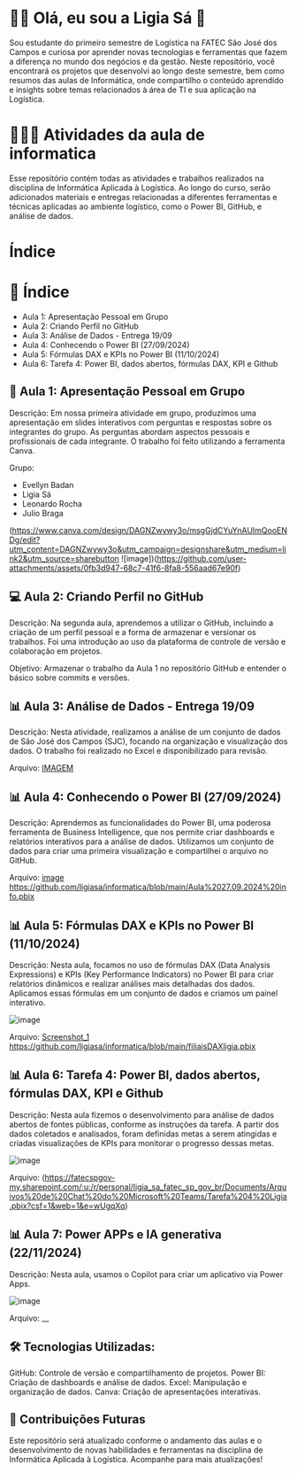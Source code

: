 # 💁‍♀️ Olá, eu sou a Ligia Sá 👋
Sou estudante do primeiro semestre de Logística na FATEC São José dos Campos e curiosa por aprender novas tecnologias e ferramentas que fazem a diferença no mundo dos negócios e da gestão. Neste repositório, você encontrará os projetos que desenvolvi ao longo deste semestre, bem como resumos das aulas de Informática, onde compartilho o conteúdo aprendido e insights sobre temas relacionados à área de TI e sua aplicação na Logística.

# 👨🏼‍💻 Atividades da aula de informatica

Esse repositório contém todas as atividades e trabalhos realizados na disciplina de Informática Aplicada à Logística. Ao longo do curso, serão adicionados materiais e entregas relacionadas a diferentes ferramentas e técnicas aplicadas ao ambiente logístico, como o Power BI, GitHub, e análise de dados.

# Índice

# 📑 Índice

* Aula 1: Apresentação Pessoal em Grupo
* Aula 2: Criando Perfil no GitHub
* Aula 3: Análise de Dados - Entrega 19/09
* Aula 4: Conhecendo o Power BI (27/09/2024)
* Aula 5: Fórmulas DAX e KPIs no Power BI (11/10/2024)
* Aula 6: Tarefa 4: Power BI, dados abertos, fórmulas DAX, KPI e Github

## 🎤 Aula 1: Apresentação Pessoal em Grupo

Descrição:
Em nossa primeira atividade em grupo, produzimos uma apresentação em slides interativos com perguntas e respostas sobre os integrantes do grupo. As perguntas abordam aspectos pessoais e profissionais de cada integrante. O trabalho foi feito utilizando a ferramenta Canva.

Grupo:
* Evellyn Badan
* Ligia Sá
* Leonardo Rocha
* Julio Braga
  
(https://www.canva.com/design/DAGNZwywy3o/msgGjdCYuYnAUImQooENDg/edit?utm_content=DAGNZwywy3o&utm_campaign=designshare&utm_medium=link2&utm_source=sharebutton
![image])(https://github.com/user-attachments/assets/0fb3d947-68c7-41f6-8fa8-556aad67e90f)

## 💻 Aula 2: Criando Perfil no GitHub

Descrição:
Na segunda aula, aprendemos a utilizar o GitHub, incluindo a criação de um perfil pessoal e a forma de armazenar e versionar os trabalhos. Foi uma introdução ao uso da plataforma de controle de versão e colaboração em projetos.

Objetivo:
Armazenar o trabalho da Aula 1 no repositório GitHub e entender o básico sobre commits e versões.

## 📊 Aula 3: Análise de Dados - Entrega 19/09

Descrição:
Nesta atividade, realizamos a análise de um conjunto de dados de São José dos Campos (SJC), focando na organização e visualização dos dados. O trabalho foi realizado no Excel e disponibilizado para revisão.

Arquivo:
[IMAGEM](https://github.com/ligiasa/informatica/blob/main/an%C3%A1lise%20de%20dados%20sjc.xlsx)

## 📊 Aula 4: Conhecendo o Power BI (27/09/2024)

Descrição:
Aprendemos as funcionalidades do Power BI, uma poderosa ferramenta de Business Intelligence, que nos permite criar dashboards e relatórios interativos para a análise de dados. Utilizamos um conjunto de dados para criar uma primeira visualização e compartilhei o arquivo no GitHub.

Arquivo:
[image](https://github.com/user-attachments/assets/574a7030-fef8-4529-a18b-cbca805e344e)
https://github.com/ligiasa/informatica/blob/main/Aula%2027.09.2024%20info.pbix

## 📊 Aula 5: Fórmulas DAX e KPIs no Power BI (11/10/2024)

Descrição:
Nesta aula, focamos no uso de fórmulas DAX (Data Analysis Expressions) e KPIs (Key Performance Indicators) no Power BI para criar relatórios dinâmicos e realizar análises mais detalhadas dos dados. Aplicamos essas fórmulas em um conjunto de dados e criamos um painel interativo.

![image](https://github.com/user-attachments/assets/ebc1f08f-98b3-4e01-a892-d3070fd2cbfd)


Arquivo:
[Screenshot_1](https://github.com/user-attachments/assets/a85861a0-69fd-4394-91a2-ba87d55896b9)
https://github.com/ligiasa/informatica/blob/main/filiaisDAXligia.pbix

## 📊 Aula 6: Tarefa 4: Power BI, dados abertos, fórmulas DAX, KPI e Github

Descrição:
Nesta aula fizemos o desenvolvimento para análise de dados abertos de fontes públicas, conforme as instruções da tarefa. A partir dos dados coletados e analisados, foram definidas metas a serem atingidas e criadas visualizações de KPIs para monitorar o progresso dessas metas.

![image](https://github.com/user-attachments/assets/846deb8d-a66b-42d0-b443-92d6e5aea4be)


Arquivo:
(https://fatecspgov-my.sharepoint.com/:u:/r/personal/ligia_sa_fatec_sp_gov_br/Documents/Arquivos%20de%20Chat%20do%20Microsoft%20Teams/Tarefa%204%20Ligia.pbix?csf=1&web=1&e=wUgqXq)

## 📊 Aula 7: Power APPs e IA generativa (22/11/2024)

Descrição:
Nesta aula, usamos o Copilot para criar um aplicativo via Power Apps.

![image](https://github.com/user-attachments/assets/e1357c6c-97f7-4d28-b454-453bac854cdb)



Arquivo:
__

## 🛠️ Tecnologias Utilizadas:

GitHub: Controle de versão e compartilhamento de projetos.
Power BI: Criação de dashboards e análise de dados.
Excel: Manipulação e organização de dados.
Canva: Criação de apresentações interativas.

## 🚀 Contribuições Futuras

Este repositório será atualizado conforme o andamento das aulas e o desenvolvimento de novas habilidades e ferramentas na disciplina de Informática Aplicada à Logística. Acompanhe para mais atualizações!


